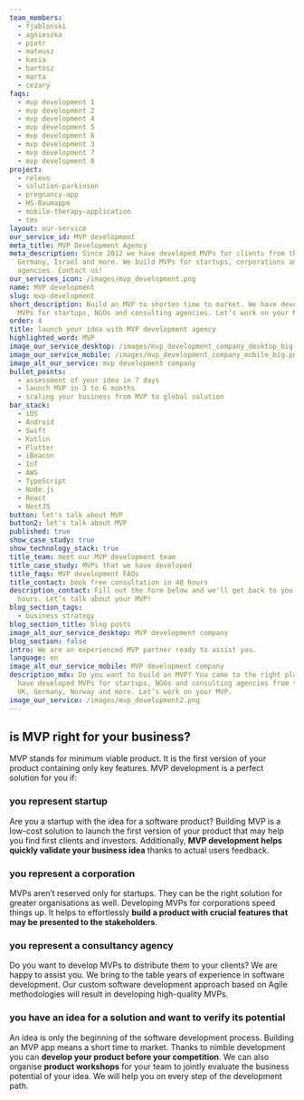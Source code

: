 ```yaml
---
team_members:
  - fjablonski
  - agnieszka
  - piotr
  - mateusz
  - kasia
  - bartosz
  - marta
  - cezary
faqs:
  - mvp development 1
  - mvp development 2
  - mvp development 4
  - mvp development 5
  - mvp development 6
  - mvp development 3
  - mvp development 7
  - mvp development 8
project:
  - relevo
  - solution-parkinson
  - pregnancy-app
  - HS-Baumappe
  - mobile-therapy-application
  - tms
layout: our-service
our_service_id: MVP development
meta_title: MVP Development Agency
meta_description: Since 2012 we have developed MVPs for clients from the UK,
  Germany, Israel and more. We build MVPs for startups, corporations and digital
  agencies. Contact us!
our_services_icon: /images/mvp_development.png
name: MVP development
slug: mvp-development
short_description: Build an MVP to shorten time to market. We have developed
  MVPs for startups, NGOs and consulting agencies. Let’s work on your MVP.
order: 4
title: launch your idea with MVP development agency
highlighted_word: MVP
image_our_service_desktop: /images/mvp_development_company_desktop_big.png
image_our_service_mobile: /images/mvp_development_company_mobile_big.png
image_alt_our_service: mvp development company
bullet_points:
  - assessment of your idea in 7 days
  - launch MVP in 3 to 6 months
  - scaling your business from MVP to global solution
bar_stack:
  - iOS
  - Android
  - Swift
  - Kotlin
  - Flutter
  - iBeacon
  - IoT
  - AWS
  - TypeScript
  - Node.js
  - React
  - NestJS
button: let's talk about MVP
button2: let's talk about MVP
published: true
show_case_study: true
show_technology_stack: true
title_team: meet our MVP development team
title_case_study: MVPs that we have developed
title_faqs: MVP development FAQs
title_contact: book free consultation in 48 hours
description_contact: Fill out the form below and we'll get back to you in 48
  hours. Let’s talk about your MVP!
blog_section_tags:
  - business strategy
blog_section_title: blog posts
image_alt_our_service_desktop: MVP development company
blog_section: false
intro: We are an experienced MVP partner ready to assist you.
language: en
image_alt_our_service_mobile: MVP development company
description_mdx: Do you want to build an MVP? You came to the right place. We
  have developed MVPs for startups, NGOs and consulting agencies from the USA,
  UK, Germany, Norway and more. Let’s work on your MVP.
image_our_service: /images/mvp_development2.png
---
```

## is MVP right for your business?

MVP stands for minimum viable product. It is the first version of your product containing only key features. MVP development is a perfect solution for you if:

### you represent startup

Are you a startup with the idea for a software product? Building MVP is a low-cost solution to launch the first version of your product that may help you find first clients and investors. Additionally, **MVP development helps quickly validate your business idea** thanks to actual users feedback.

### you represent a corporation

MVPs aren’t reserved only for startups. They can be the right solution for greater organisations as well. Developing MVPs for corporations speed things up. It helps to effortlessly **build a product with crucial features that may be presented to the stakeholders**. 

### you represent a consultancy agency

Do you want to develop MVPs to distribute them to your clients? We are happy to assist you. We bring to the table years of experience in software development. Our custom software development approach based on Agile methodologies will result in developing high-quality MVPs.

### you have an idea for a solution and want to verify its potential

An idea is only the beginning of the software development process. Building an MVP app means a short time to market. Thanks to nimble development you can **develop your product before your competition**. We can also organise **product workshops** for your team to jointly evaluate the business potential of your idea. We will help you on every step of the development path.
